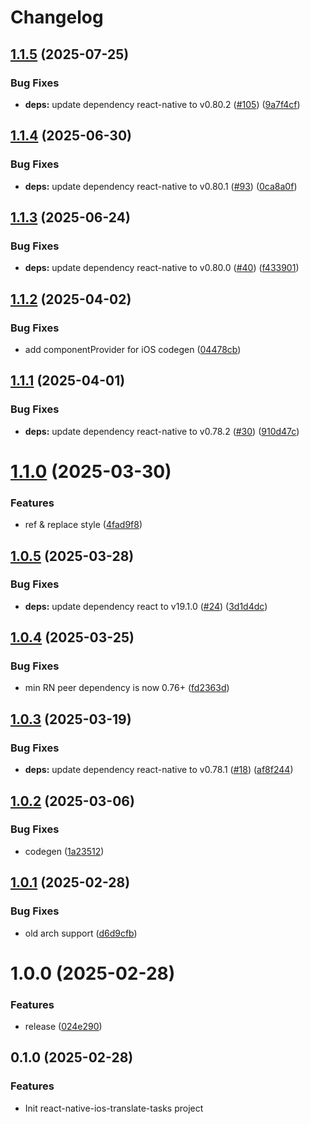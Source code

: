 # Changelog

## [1.1.5](https://github.com/huextrat/react-native-ios-translate-tasks/compare/v1.1.4...v1.1.5) (2025-07-25)


### Bug Fixes

* **deps:** update dependency react-native to v0.80.2 ([#105](https://github.com/huextrat/react-native-ios-translate-tasks/issues/105)) ([9a7f4cf](https://github.com/huextrat/react-native-ios-translate-tasks/commit/9a7f4cf319a294af68340642f278d88850114e60))

## [1.1.4](https://github.com/huextrat/react-native-ios-translate-tasks/compare/v1.1.3...v1.1.4) (2025-06-30)


### Bug Fixes

* **deps:** update dependency react-native to v0.80.1 ([#93](https://github.com/huextrat/react-native-ios-translate-tasks/issues/93)) ([0ca8a0f](https://github.com/huextrat/react-native-ios-translate-tasks/commit/0ca8a0f965c882726d41a312240c6cdbd91697ff))

## [1.1.3](https://github.com/huextrat/react-native-ios-translate-tasks/compare/v1.1.2...v1.1.3) (2025-06-24)


### Bug Fixes

* **deps:** update dependency react-native to v0.80.0 ([#40](https://github.com/huextrat/react-native-ios-translate-tasks/issues/40)) ([f433901](https://github.com/huextrat/react-native-ios-translate-tasks/commit/f43390197a400e08ab25dc2acf6e70a93ae8551e))

## [1.1.2](https://github.com/huextrat/react-native-ios-translate-tasks/compare/v1.1.1...v1.1.2) (2025-04-02)


### Bug Fixes

* add componentProvider for iOS codegen ([04478cb](https://github.com/huextrat/react-native-ios-translate-tasks/commit/04478cb4f3f590610898dfbbdac36bed6bea5138))

## [1.1.1](https://github.com/huextrat/react-native-ios-translate-tasks/compare/v1.1.0...v1.1.1) (2025-04-01)


### Bug Fixes

* **deps:** update dependency react-native to v0.78.2 ([#30](https://github.com/huextrat/react-native-ios-translate-tasks/issues/30)) ([910d47c](https://github.com/huextrat/react-native-ios-translate-tasks/commit/910d47c68ee6e7947e20c4ba6518320425c4f1fc))

# [1.1.0](https://github.com/huextrat/react-native-ios-translate-tasks/compare/v1.0.5...v1.1.0) (2025-03-30)


### Features

* ref & replace style ([4fad9f8](https://github.com/huextrat/react-native-ios-translate-tasks/commit/4fad9f85f6cbc1abd25972fd5b0a9bd8059b2a97))

## [1.0.5](https://github.com/huextrat/react-native-ios-translate-tasks/compare/v1.0.4...v1.0.5) (2025-03-28)


### Bug Fixes

* **deps:** update dependency react to v19.1.0 ([#24](https://github.com/huextrat/react-native-ios-translate-tasks/issues/24)) ([3d1d4dc](https://github.com/huextrat/react-native-ios-translate-tasks/commit/3d1d4dca3ba4db3448c42d96767765f3e8e9073d))

## [1.0.4](https://github.com/huextrat/react-native-ios-translate-tasks/compare/v1.0.3...v1.0.4) (2025-03-25)


### Bug Fixes

* min RN peer dependency is now 0.76+ ([fd2363d](https://github.com/huextrat/react-native-ios-translate-tasks/commit/fd2363df88e0a3a5f2b93555771214b0f1b01b7a))

## [1.0.3](https://github.com/huextrat/react-native-ios-translate-tasks/compare/v1.0.2...v1.0.3) (2025-03-19)


### Bug Fixes

* **deps:** update dependency react-native to v0.78.1 ([#18](https://github.com/huextrat/react-native-ios-translate-tasks/issues/18)) ([af8f244](https://github.com/huextrat/react-native-ios-translate-tasks/commit/af8f244e3bdd93abe0cceed98dffbde25368ee93))

## [1.0.2](https://github.com/huextrat/react-native-ios-translate-tasks/compare/v1.0.1...v1.0.2) (2025-03-06)


### Bug Fixes

* codegen ([1a23512](https://github.com/huextrat/react-native-ios-translate-tasks/commit/1a235123b1112f6304f51a5f2f2615791056a09a))

## [1.0.1](https://github.com/huextrat/react-native-ios-translate-tasks/compare/v1.0.0...v1.0.1) (2025-02-28)


### Bug Fixes

* old arch support ([d6d9cfb](https://github.com/huextrat/react-native-ios-translate-tasks/commit/d6d9cfb85562c9a6e4f5f870f7879bd8fb1ade2d))

# 1.0.0 (2025-02-28)


### Features

* release ([024e290](https://github.com/huextrat/react-native-ios-translate-tasks/commit/024e290e8f7ef8c0a90012acbc747ee9589ed6ec))

## 0.1.0 (2025-02-28)


### Features

* Init react-native-ios-translate-tasks project
